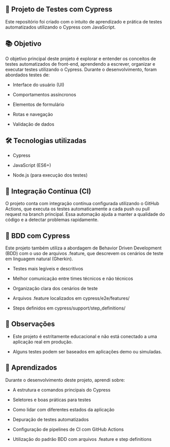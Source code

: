 ## 🧪 Projeto de Testes com Cypress
Este repositório foi criado com o intuito de aprendizado e prática de testes automatizados utilizando o Cypress com JavaScript.

## 📚 Objetivo
O objetivo principal deste projeto é explorar e entender os conceitos de testes automatizados de front-end, aprendendo a escrever, organizar e executar testes utilizando o Cypress. Durante o desenvolvimento, foram abordados testes de:

- Interface do usuário (UI)

- Comportamentos assíncronos

- Elementos de formulário

- Rotas e navegação

- Validação de dados

## 🛠️ Tecnologias utilizadas
- Cypress

- JavaScript (ES6+)

- Node.js (para execução dos testes)

## 🔁 Integração Contínua (CI)
O projeto conta com integração contínua configurada utilizando o GitHub Actions, que executa os testes automaticamente a cada push ou pull request na branch principal.
Essa automação ajuda a manter a qualidade do código e a detectar problemas rapidamente.

## 🧪 BDD com Cypress
Este projeto também utiliza a abordagem de Behavior Driven Development (BDD) com o uso de arquivos .feature, que descrevem os cenários de teste em linguagem natural (Gherkin).

- Testes mais legíveis e descritivos

- Melhor comunicação entre times técnicos e não técnicos

- Organização clara dos cenários de teste

- Arquivos .feature localizados em cypress/e2e/features/

- Steps definidos em cypress/support/step_definitions/

## 📌 Observações
- Este projeto é estritamente educacional e não está conectado a uma aplicação real em produção.

- Alguns testes podem ser baseados em aplicações demo ou simuladas.

## 📖 Aprendizados
Durante o desenvolvimento deste projeto, aprendi sobre:

- A estrutura e comandos principais do Cypress

- Seletores e boas práticas para testes

- Como lidar com diferentes estados da aplicação

- Depuração de testes automatizados

- Configuração de pipelines de CI com GitHub Actions

- Utilização do padrão BDD com arquivos .feature e step definitions
